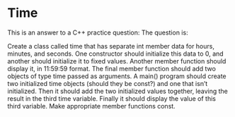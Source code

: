 # Time

This is an answer to a C++ practice question:
The question is:

Create a class called time that has separate int member data for hours, minutes, and
seconds. One constructor should initialize this data to 0, and another should initialize it
to fixed values. Another member function should display it, in 11:59:59 format. The final
member function should add two objects of type time passed as arguments.
A main() program should create two initialized time objects (should they be const?) and
one that isn’t initialized. Then it should add the two initialized values together, leaving the
result in the third time variable. Finally it should display the value of this third variable.
Make appropriate member functions const.
